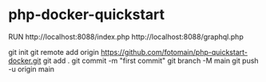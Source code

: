 # php-docker-quickstart

RUN
http://localhost:8088/index.php
http://localhost:8088/graphql.php

git init
git remote add origin https://github.com/fotomain/php-quickstart-docker.git
git add .
git commit -m "first commit"
git branch -M main
git push -u origin main
